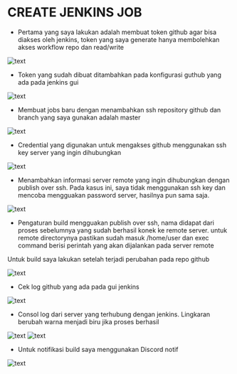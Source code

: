 # CREATE JENKINS JOB

- Pertama yang saya lakukan adalah membuat token github agar bisa diakses oleh jenkins, token yang saya generate hanya membolehkan akses workflow repo dan read/write

![text](asset/1.png)

- Token yang sudah dibuat ditambahkan pada konfigurasi guthub yang ada pada jenkins gui 

![text](asset/2.png)

- Membuat jobs baru dengan menambahkan ssh repository github dan branch yang saya gunakan adalah master

![text](asset/3.png)

- Credential yang digunakan untuk mengakses github menggunakan ssh key server yang ingin dihubungkan

![text](asset/4.png)

- Menambahkan informasi server remote yang ingin dihubungkan dengan publish over ssh. Pada kasus ini, saya tidak menggunakan ssh key dan mencoba mengguakan password server, hasilnya pun sama saja.

![text](asset/5.png)

- Pengaturan build mengguakan publish over ssh, nama didapat dari proses sebelumnya yang sudah berhasil konek ke remote server. untuk remote directorynya pastikan sudah masuk /home/user dan exec command berisi perintah yang akan dijalankan pada server remote

Untuk build saya lakukan setelah terjadi perubahan pada repo github

![text](asset/6.png)

- Cek log github yang ada pada gui jenkins

![text](asset/7.png)

- Consol log dari server yang terhubung dengan jenkins. Lingkaran berubah warna menjadi biru jika proses berhasil 

![text](asset/8.png)
![text](asset/9.png)

- Untuk notifikasi build saya menggunakan Discord notif

![text](asset/10.png)
